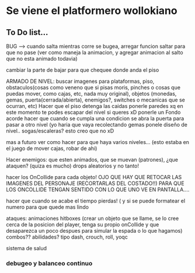# Se viene el platformero wollokiano


## To Do list...



BUG --> cuando salta mientras corre se bugea, arregar funcion saltar para que no pase (ver como maneja la animacion, y agregar animacion al salto que no esta animado todavia)

cambiar la parte de bajar para que chequee donde anda el piso

ARMADO DE NIVEL:
  buscar imagenes para plataformas, piso, obstaculos(cosas como veneno que si pisas moris, pinches o cosas que puedas mover, como cajas, etc, nada muy original), objetos (monedas, gemas, puerta(cerrada/abierta), enemigos?, switches o mecanicas que se ocurran, etc)
  Hacer que el piso detenga las caidas
  ponerle paredes xq en este momento te podes escapar del nivel si queres xD
  ponerle un Fondo acorde
  hacer que cuando se cumpla una condicion se abra la puerta para pasar a otro nivel (yo haria que vaya recolectando gemas ponele
  diseño de nivel..
  sogas/escaleras? esto creo que no xD
    
  mas a futuro ver como hacer para que haya varios niveles... (esto estaba en el juego de mover cajas, robar de ahi)
  
Hacer enemigos:
    que esten animados, que se muevan (patrones), ¿que ataquen? (quiza es mucho)
    drops aleatorios y no tanto!

hacer los OnCollide para cada objeto!
  OJO QUE HAY QUE RETOCAR LAS IMAGENES DEL PERSONAJE (RECORTARLAS DEL COSTADO!!) PARA QUE LOS ONCOLLIDE TENGAN SENTIDO CON LO QUE UNO VE EN PANTALLA....

hacer que cuando se acabe el tiempo pierdas! ( y si se puede formatear el numero para que quede mas lindo 

ataques:
    animaciones
    hitboxes (crear un objeto que se llame, se lo cree cerca de la posicion del player, tenga su propio onCollide y que desaparezca un poco despues para simular la espada o lo que hagamos)
    combos??
    abilidades? tipo dash, crouch, roll, yoqc

sistema de salud



### debugeo y balanceo continuo






    
